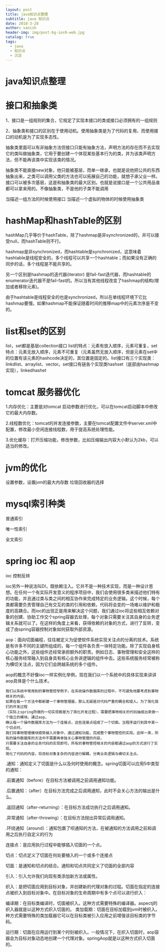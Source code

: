 ```yaml
---
layout: post
title: java知识点整理
subtitle: java 知识点
date: 2018-3-28
author: vanish
header-img: img/post-bg-ios9-web.jpg
catalog: true
tags:
  - java
  - 知识点
  - 沉淀
---
```


# java知识点整理

# 接口和抽象类

1、接口是一组规则的集合，它规定了实现本接口的类或接口必须拥有的一组规则

2、抽象类和接口的区别在于使用动机。使用抽象类是为了代码的复用，而使用接口的动机是为了实现多态性。

抽象类里面可以有非抽象方法但接口只能有抽象方法，声明方法的存在而不去实现它的类叫做抽象类，它用于要创建一个体现某些基本行为的类，并为该类声明方法，但不能再该类中实现该类的情况。

抽象类不能直接new对象，他只能被基层，而单一继承，也就是说他把公共的东西抽象出来，之类可以调用父类的方法也可以拓展自己的功能，就想子承父业一样。接口可以被多次基层，这是和抽象类的最大区别。也就是说接口是一个公共用品谁都可以拿来用的。不像抽象类，不是他的子类不能调用

当描述一组方法的时候使用接口  当描述一个虚拟的物体的时候使用抽象类


# hashMap和hashTable的区别

hashMap几乎等价于hashTable，除了hashmap是非synchronized的，并可以接受null，而hashTable则不行。

hashmap是非synchronized，而hashtable是synchronized，这意味着hashtable是线程安全的，多个线程可以共享一个hashtable；而如果没有正确的同步的话，多个线程是不能共享的。

另一个区别是hashmap的迭代器(iterator) 是fail-fast迭代器，而hashtable的enumerator迭代器不是fail-fast的。所以当有其他线程改变了hashmap的结构(增加或者移除元素)。

由于hashtable是线程安全的也是synchronized，所以在单线程环境下它比hashmap要慢。如果hashmap不能保证随着时间的推移map中的元素次序是不变的。

# list和set的区别
list，set都是基层collection接口
list的特点：元素有放入顺序，元素可重复，set特点：元素无放入顺序，元素不可重复（元素虽然无放入顺序，但是元素在set中的位置有该元素的hashcode决定的，其位置是固定的。list接口有三个实现类：linkdlist、arraylist、vector。set接口有链各个实现类hashset（底部由hashmap实现），linkedhashet


# tomcat 服务器优化
1.内存优化：主要是对tomcat 启动参数进行优化，可以在tomcat启动脚本中修改它的最大内存数。

2.线程数优化：tomcat的并发连接参数，主要在tomcat配置文件中server.xml中配置，修改最小空闲连接线程数，用于提高系统处理性能。

3.优化缓存：打开压缩功能，修改参数，比如压缩输出内容大小默认为2kb，可以适当的修改。

# jvm的优化
设置参数，设置jvm的最大内存数
垃圾回收器的选择


# mysql索引种类
普通索引

唯一性索引

全文索引


# spring  ioc 和 aop
ioc 控制反转

ioc另外一种说法叫DI，既依赖注入。它并不是一种技术实现，而是一种设计思想。在任何一个有实际开发意义的程序项目中，我们会使用很多类来描述他们特有的功能，并且通过类与类之间的相互协作来完成特定的业务逻辑。这个时候，每个类都需要负责管理自己有交互的类的引用和依赖，代码将会变的一场难以维护和极度的高耦合。而ioc的出现正是用来解决这个问题，我们通过ioc将这些相互依赖对象的创建、协助工作交个spring容器去处理，每个对象只需要关注其自身的业务逻辑关系就可以了。在这样的角度上来看，获得依赖的对象的方式，进行了反转，变成了由spring容器控制对象如何获取外部资源。

aop：面向切面编程，往往被定义为促使软件系统实现关注点的分离的技术。系统是有许多不同的主键所组成的，每一个组件各负责一块特定功能。除了实现自身核心功能之外，这些组件还经常承担额外的职责。例如日志、事物管理和安全这样的核心服务经常融入到自身具有核心业务讲逻辑的组件中去。这些系统服务经常被称为横切关注点，因为它们会跨越系统的多个组件。

aop的概念不好像ioc一样实例化举例，现在我们以一个系统中的具体实现来讲讲aop具体是个什么技术。

```
我们以系统中常用到的事物管控举例子。在系统操作数据库的过程中，不可避免地要考虑到事物相关的内容。
如果在每一个方法中都新建一个事物管理器，那么无疑是对代码严重的耦合和侵入。为了简化我们的开发过程
（实际上spring所做的一切实现都是为了简化开发过程），需要把事物相关的代码抽成出来做一个独立的模块。通过aop，
确认每一个操作数据库方法为一个连接点，这些连接点组成了一个切面。当程序运行到其中某一个切点时，
我们将事物管理模块顺势植入对象中，通过通知功能，完成整个事物管控的实现。这样一来，所有的操作数据库的方法中不需要再单独关心事物管理的内容，
只需要关注自身的业务代码的实现即可。所有的事物管控相关的内容都通过aop的方式进行了实现。
简化了代码的内容，将目标对象复杂的内容进行解耦，分离业务逻辑与横切关注点。
```
.通知：通知定义了切面是什么以及何时使用的概念。spring切面可以应用5中类型的通知：
  
  .前置通知（before）在目标方法被调用之前调用通知功能。

  .后置通知：（after）在目标方法完成之后调用通知，此时不会关心方法的输出是什么。

  .返回通知（after-returning）：在目标方法成功执行之后调用通知。

  .异常通知（after-throwing）：在目标方法抛出异常后调用通知。

  .环绕通知（around）：通知包裹了呗通知的方法，在被通知的方法调用之前和调用之后执行自定义的行为

  连接点：是应用执行过程中能够插入切面的一个点。

  切点：切点定义了切面在何处要植入的一个或多个连接点

  切面：是通知和切点的结合。通知和切点共同定义了切面的全部内容

  引入：引入允许我们向现有类添加新方法或属性。

  织入：是把切面应用到目标对象，并创建新的代理对象的过程。切面在指定的连接点被织入到目标对象中。在目标对象的生命周期中有多个点可以进行织入：

  编译期：在目标类编译时，切面被织入。这种方式需要特殊的编译器。aspectj的织入器就是以这种方式织入切面的。
  类加载期：切面在目标加载到jvm时被织入。种方式需要特殊的类加载器它可以在目标类被引入应用之前增强该目标类的字节码。

  运行期：切面在应用运行到某个时刻被织入。一般情况下，在织入切面时，aop容器会为目标对象动态地创建一个代理对象。springAop就是以这种方式织入切面的。
  